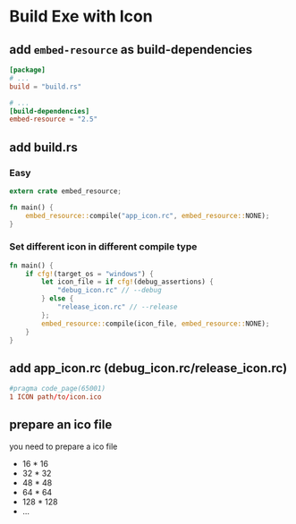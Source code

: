 # Build Exe with Icon

## add `embed-resource` as build-dependencies

```toml
[package]
# ...
build = "build.rs"

# ...
[build-dependencies]
embed-resource = "2.5"
```

## add build.rs

### Easy

```rust
extern crate embed_resource;

fn main() {
    embed_resource::compile("app_icon.rc", embed_resource::NONE);
}
```

### Set different icon in different compile type
```rust
fn main() {
    if cfg!(target_os = "windows") {
        let icon_file = if cfg!(debug_assertions) {
            "debug_icon.rc" // --debug
        } else {
            "release_icon.rc" // --release
        };
        embed_resource::compile(icon_file, embed_resource::NONE);
    }
}
```

## add app_icon.rc (debug_icon.rc/release_icon.rc)

```rc
#pragma code_page(65001)
1 ICON path/to/icon.ico
```

## prepare an ico file

you need to prepare a ico file

- 16 * 16
- 32 * 32
- 48 * 48
- 64 * 64
- 128 * 128
- ...